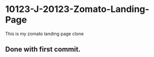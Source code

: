 # 10123-J-20123-Zomato-Landing-Page
This is my zomato landing page clone

## Done with first commit.
